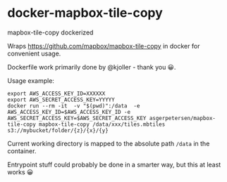 # docker-mapbox-tile-copy
mapbox-tile-copy dockerized

Wraps https://github.com/mapbox/mapbox-tile-copy in docker for convenient usage.

Dockerfile work primarily done by @kjoller - thank you 😀.


Usage example:
```
export AWS_ACCESS_KEY_ID=XXXXXX
export AWS_SECRET_ACCESS_KEY=YYYYY
docker run --rm -it  -v "$(pwd)":/data  -e AWS_ACCESS_KEY_ID=$AWS_ACCESS_KEY_ID -e AWS_SECRET_ACCESS_KEY=$AWS_SECRET_ACCESS_KEY asgerpetersen/mapbox-tile-copy mapbox-tile-copy /data/xxx/tiles.mbtiles s3://mybucket/folder/{z}/{x}/{y}
```

Current working directory is mapped to the absolute path `/data` in the container.

Entrypoint stuff could probably be done in a smarter way, but this at least works 😀